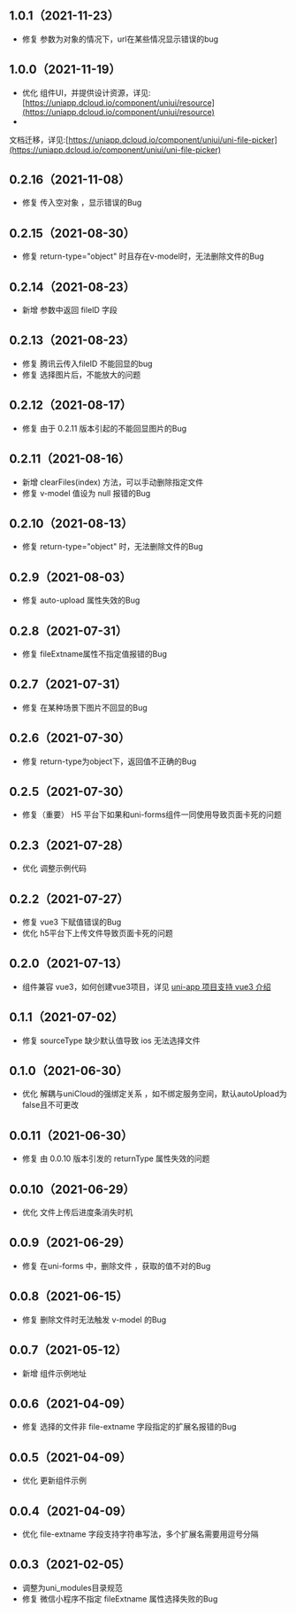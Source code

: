## 1.0.1（2021-11-23）

- 修复 参数为对象的情况下，url在某些情况显示错误的bug

## 1.0.0（2021-11-19）

- 优化
  组件UI，并提供设计资源，详见:[https://uniapp.dcloud.io/component/uniui/resource](https://uniapp.dcloud.io/component/uniui/resource)
-

文档迁移，详见:[https://uniapp.dcloud.io/component/uniui/uni-file-picker](https://uniapp.dcloud.io/component/uniui/uni-file-picker)

## 0.2.16（2021-11-08）

- 修复 传入空对象 ，显示错误的Bug

## 0.2.15（2021-08-30）

- 修复 return-type="object" 时且存在v-model时，无法删除文件的Bug

## 0.2.14（2021-08-23）

- 新增 参数中返回 fileID 字段

## 0.2.13（2021-08-23）

- 修复 腾讯云传入fileID 不能回显的bug
- 修复 选择图片后，不能放大的问题

## 0.2.12（2021-08-17）

- 修复 由于 0.2.11 版本引起的不能回显图片的Bug

## 0.2.11（2021-08-16）

- 新增 clearFiles(index) 方法，可以手动删除指定文件
- 修复 v-model 值设为 null 报错的Bug

## 0.2.10（2021-08-13）

- 修复 return-type="object" 时，无法删除文件的Bug

## 0.2.9（2021-08-03）

- 修复 auto-upload 属性失效的Bug

## 0.2.8（2021-07-31）

- 修复 fileExtname属性不指定值报错的Bug

## 0.2.7（2021-07-31）

- 修复 在某种场景下图片不回显的Bug

## 0.2.6（2021-07-30）

- 修复 return-type为object下，返回值不正确的Bug

## 0.2.5（2021-07-30）

- 修复（重要） H5 平台下如果和uni-forms组件一同使用导致页面卡死的问题

## 0.2.3（2021-07-28）

- 优化 调整示例代码

## 0.2.2（2021-07-27）

- 修复 vue3 下赋值错误的Bug
- 优化 h5平台下上传文件导致页面卡死的问题

## 0.2.0（2021-07-13）

- 组件兼容 vue3，如何创建vue3项目，详见 [uni-app 项目支持 vue3 介绍](https://ask.dcloud.net.cn/article/37834)

## 0.1.1（2021-07-02）

- 修复 sourceType 缺少默认值导致 ios 无法选择文件

## 0.1.0（2021-06-30）

- 优化 解耦与uniCloud的强绑定关系 ，如不绑定服务空间，默认autoUpload为false且不可更改

## 0.0.11（2021-06-30）

- 修复 由 0.0.10 版本引发的 returnType 属性失效的问题

## 0.0.10（2021-06-29）

- 优化 文件上传后进度条消失时机

## 0.0.9（2021-06-29）

- 修复 在uni-forms 中，删除文件 ，获取的值不对的Bug

## 0.0.8（2021-06-15）

- 修复 删除文件时无法触发 v-model 的Bug

## 0.0.7（2021-05-12）

- 新增 组件示例地址

## 0.0.6（2021-04-09）

- 修复 选择的文件非 file-extname 字段指定的扩展名报错的Bug

## 0.0.5（2021-04-09）

- 优化 更新组件示例

## 0.0.4（2021-04-09）

- 优化 file-extname 字段支持字符串写法，多个扩展名需要用逗号分隔

## 0.0.3（2021-02-05）

- 调整为uni_modules目录规范
- 修复 微信小程序不指定 fileExtname 属性选择失败的Bug
